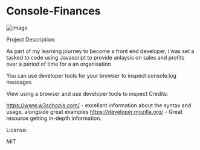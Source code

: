 # Console-Finances

![image](https://user-images.githubusercontent.com/83966515/204031551-f23caa9f-1c15-4d5f-8074-891a29605855.png)



Project Description:

As part of my learning journey to become a front end developer, i was set a tasked to code using Javascript to provide anlaysis on sales and profits over a period of time for a an organisation

You can use developer tools for your browser to inspect console.log messages

View using a browser and use developer tools to inspect Credits:

https://www.w3schools.com/ - excellant information about the syntax and usage, alongside great examples
https://developer.mozilla.org/ - Great resource getting in-depth information.

License:

MIT
